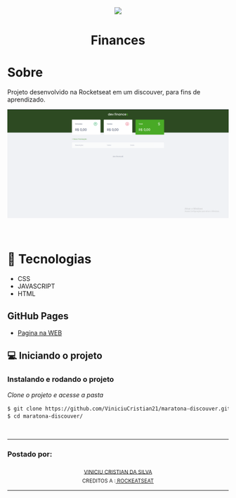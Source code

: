 <div align="center">
  <img src="https://i.pinimg.com/originals/f5/48/8f/f5488f7af15452c26a5cd481f3501dfe.png" width="75" />
  <h1>Finances</h1>
</div>

# Sobre

Projeto desenvolvido na Rocketseat em um discouver, para fins de aprendizado.  


<div align="center">
  <img src="/assets/layout1.png" width="700" /> 
</div>

<br>
<br>

# 🚀 Tecnologias

- CSS
- JAVASCRIPT
- HTML
## GitHub Pages
- [Pagina na WEB](https://viniciucristian21.github.io/maratona-discouver/)
## 💻 Iniciando o projeto

### Instalando e rodando o projeto

_Clone o projeto e acesse a pasta_

```bash
$ git clone https://github.com/ViniciuCristian21/maratona-discouver.git
$ cd maratona-discouver/
```
<br>
<hr>
<div>
    <h3>Postado por:</h3>
</div>
<div align="center">
  <sub><a href="https://github.com/ViniciuCristian21">VINICIU CRISTIAN DA SILVA</a></sub><br>
  <sub>CREDITOS A :<a href="https://rocketseat.com.br"> ROCKEATSEAT</a></sub><br>
</div>
<hr>
